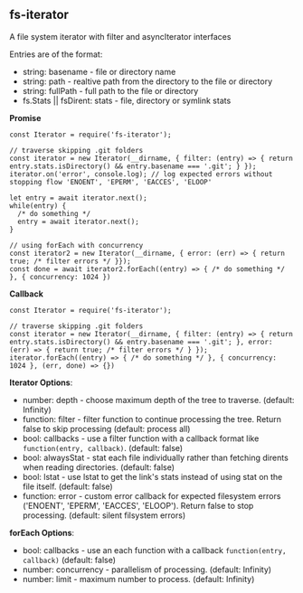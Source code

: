 ## fs-iterator

A file system iterator with filter and asyncIterator interfaces

Entries are of the format:

- string: basename - file or directory name
- string: path - realtive path from the directory to the file or directory
- string: fullPath - full path to the file or directory
- fs.Stats || fsDirent: stats - file, directory or symlink stats

**Promise**

```
const Iterator = require('fs-iterator');

// traverse skipping .git folders
const iterator = new Iterator(__dirname, { filter: (entry) => { return entry.stats.isDirectory() && entry.basename === '.git'; } });
iterator.on('error', console.log); // log expected errors without stopping flow 'ENOENT', 'EPERM', 'EACCES', 'ELOOP'

let entry = await iterator.next();
while(entry) {
  /* do something */
  entry = await iterator.next();
}

// using forEach with concurrency
const iterator2 = new Iterator(__dirname, { error: (err) => { return true; /* filter errors */ }});
const done = await iterator2.forEach((entry) => { /* do something */ }, { concurrency: 1024 })
```

**Callback**

```
const Iterator = require('fs-iterator');

// traverse skipping .git folders
const iterator = new Iterator(__dirname, { filter: (entry) => { return entry.stats.isDirectory() && entry.basename === '.git'; }, error: (err) => { return true; /* filter errors */ } });
iterator.forEach((entry) => { /* do something */ }, { concurrency: 1024 }, (err, done) => {})
```

**Iterator Options**:

- number: depth - choose maximum depth of the tree to traverse. (default: Infinity)
- function: filter - filter function to continue processing the tree. Return false to skip processing (default: process all)
- bool: callbacks - use a filter function with a callback format like `function(entry, callback)`. (default: false)
- bool: alwaysStat - stat each file individually rather than fetching dirents when reading directories. (default: false)
- bool: lstat - use lstat to get the link's stats instead of using stat on the file itself. (default: false)
- function: error - custom error callback for expected filesystem errors ('ENOENT', 'EPERM', 'EACCES', 'ELOOP'). Return false to stop processing. (default: silent filsystem errors)

**forEach Options**:

- bool: callbacks - use an each function with a callback `function(entry, callback)` (default: false)
- number: concurrency - parallelism of processing. (default: Infinity)
- number: limit - maximum number to process. (default: Infinity)
